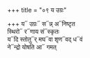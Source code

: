 +++
title = "०९ य उग्रः"

+++
य᳓ उग्रः᳓ स᳓न्न् अ᳓निष्टृत  
स्थिरो᳓ र᳓णाय सं᳓स्कृतः  
य᳓दि स्तोतु᳓र् मघ᳓वा शृण᳓वद् ध᳓वं  
ने᳓न्द्रो योषति आ᳓ गमत्